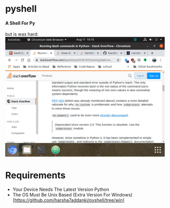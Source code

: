 # pyshell
#### A Shell For Py
but is was hard:
![Snapshot Of Work](Capture.PNG)

# Requirements
* Your Device Needs The Latest Version Python
* The OS Must Be Unix Based (Extra Version For Windows)[https://github.com/harsha7addanki/pyshell/tree/win]
